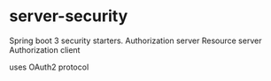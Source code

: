 # server-security

Spring boot 3 security starters. 
Authorization server
Resource server
Authorization client

uses OAuth2 protocol
